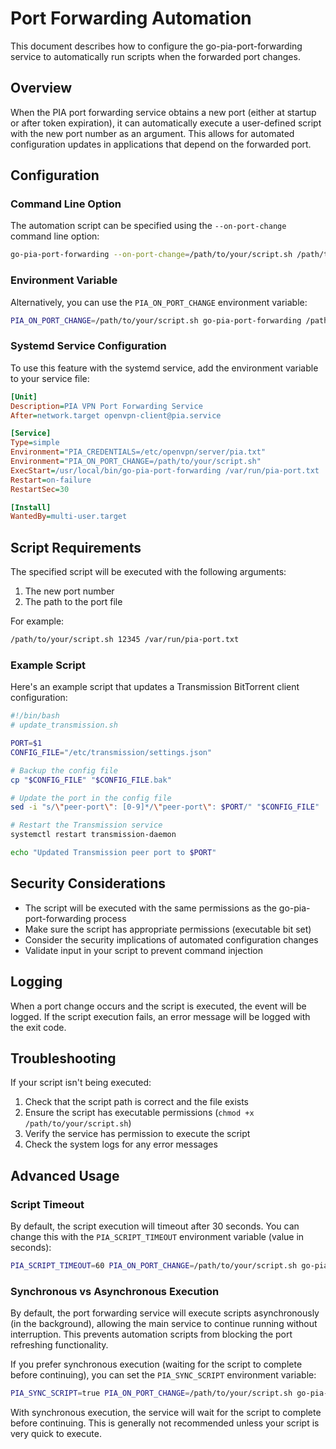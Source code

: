 # Port Forwarding Automation

This document describes how to configure the go-pia-port-forwarding service to automatically run scripts when the forwarded port changes.

## Overview

When the PIA port forwarding service obtains a new port (either at startup or after token expiration), it can automatically execute a user-defined script with the new port number as an argument. This allows for automated configuration updates in applications that depend on the forwarded port.

## Configuration

### Command Line Option

The automation script can be specified using the `--on-port-change` command line option:

```bash
go-pia-port-forwarding --on-port-change=/path/to/your/script.sh /path/to/port/file.txt
```

### Environment Variable

Alternatively, you can use the `PIA_ON_PORT_CHANGE` environment variable:

```bash
PIA_ON_PORT_CHANGE=/path/to/your/script.sh go-pia-port-forwarding /path/to/port/file.txt
```

### Systemd Service Configuration

To use this feature with the systemd service, add the environment variable to your service file:

```ini
[Unit]
Description=PIA VPN Port Forwarding Service
After=network.target openvpn-client@pia.service

[Service]
Type=simple
Environment="PIA_CREDENTIALS=/etc/openvpn/server/pia.txt"
Environment="PIA_ON_PORT_CHANGE=/path/to/your/script.sh"
ExecStart=/usr/local/bin/go-pia-port-forwarding /var/run/pia-port.txt
Restart=on-failure
RestartSec=30

[Install]
WantedBy=multi-user.target
```

## Script Requirements

The specified script will be executed with the following arguments:

1. The new port number
2. The path to the port file

For example:

```bash
/path/to/your/script.sh 12345 /var/run/pia-port.txt
```

### Example Script

Here's an example script that updates a Transmission BitTorrent client configuration:

```bash
#!/bin/bash
# update_transmission.sh

PORT=$1
CONFIG_FILE="/etc/transmission/settings.json"

# Backup the config file
cp "$CONFIG_FILE" "$CONFIG_FILE.bak"

# Update the port in the config file
sed -i "s/\"peer-port\": [0-9]*/\"peer-port\": $PORT/" "$CONFIG_FILE"

# Restart the Transmission service
systemctl restart transmission-daemon

echo "Updated Transmission peer port to $PORT"
```

## Security Considerations

- The script will be executed with the same permissions as the go-pia-port-forwarding process
- Make sure the script has appropriate permissions (executable bit set)
- Consider the security implications of automated configuration changes
- Validate input in your script to prevent command injection

## Logging

When a port change occurs and the script is executed, the event will be logged. If the script execution fails, an error message will be logged with the exit code.

## Troubleshooting

If your script isn't being executed:

1. Check that the script path is correct and the file exists
2. Ensure the script has executable permissions (`chmod +x /path/to/your/script.sh`)
3. Verify the service has permission to execute the script
4. Check the system logs for any error messages

## Advanced Usage

### Script Timeout

By default, the script execution will timeout after 30 seconds. You can change this with the `PIA_SCRIPT_TIMEOUT` environment variable (value in seconds):

```bash
PIA_SCRIPT_TIMEOUT=60 PIA_ON_PORT_CHANGE=/path/to/your/script.sh go-pia-port-forwarding /path/to/port/file.txt
```

### Synchronous vs Asynchronous Execution

By default, the port forwarding service will execute scripts asynchronously (in the background), allowing the main service to continue running without interruption. This prevents automation scripts from blocking the port refreshing functionality.

If you prefer synchronous execution (waiting for the script to complete before continuing), you can set the `PIA_SYNC_SCRIPT` environment variable:

```bash
PIA_SYNC_SCRIPT=true PIA_ON_PORT_CHANGE=/path/to/your/script.sh go-pia-port-forwarding /path/to/port/file.txt
```

With synchronous execution, the service will wait for the script to complete before continuing. This is generally not recommended unless your script is very quick to execute.
